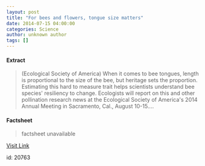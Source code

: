 ```yaml
---
layout: post
title: "For bees and flowers, tongue size matters"
date: 2014-07-15 04:00:00
categories: Science
author: unknown author
tags: []
---
```



#### Extract
>(Ecological Society of America) When it comes to bee tongues, length is proportional to the size of the bee, but heritage sets the proportion. Estimating this hard to measure trait helps scientists understand bee species' resiliency to change. Ecologists will report on this and other pollination research news at the Ecological Society of America's 2014 Annual Meeting in Sacramento, Cal., August 10-15....

#### Factsheet
>factsheet unavailable

[Visit Link](http://www.eurekalert.org/pub_releases/2014-07/esoa-fb071514.php)

id:   20763


